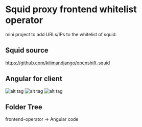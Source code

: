# Squid proxy frontend whitelist operator
mini project to add URLs/IPs to the whitelist of squid.

## Squid source
<a>https://github.com/kilimandjango/openshift-squid</a>

## Angular for client
![alt tag](https://github.com/orel1212/MyWorks/blob/main/Deep%20Learning%20%2B%20Angular%20%2B%20Flask/GeoSentiment%20Analysis/main.png)
![alt tag](https://github.com/orel1212/MyWorks/blob/main/Deep%20Learning%20%2B%20Angular%20%2B%20Flask/GeoSentiment%20Analysis/login.png)
![alt tag](https://github.com/orel1212/MyWorks/blob/main/Deep%20Learning%20%2B%20Angular%20%2B%20Flask/GeoSentiment%20Analysis/online_search.png)

## Folder Tree
frontend-operator -> Angular code<br>

